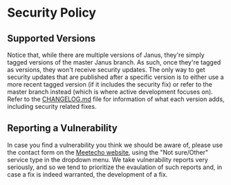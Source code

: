# Security Policy

## Supported Versions

Notice that, while there are multiple versions of Janus, they're simply
tagged versions of the master Janus branch. As such, once they're tagged
as versions, they won't receive security updates. The only way to get
security updates that are published after a specific version is to
either use a more recent tagged version (if it includes the security
fix) or refer to the master branch instead (which is where active
development focuses on). Refer to the [CHANGELOG.md](CHANGELOG.md)
file for information of what each version adds, including security
related fixes.

## Reporting a Vulnerability

In case you find a vulnerability you think we should be aware of,
please use the contact form on the [Meetecho website](https://www.meetecho.com),
using the "Not sure/Other" service type in the dropdown menu. We
take vulnerability reports very seriously, and so we tend to
prioritize the evaulation of such reports and, in case a fix
is indeed warranted, the development of a fix.
